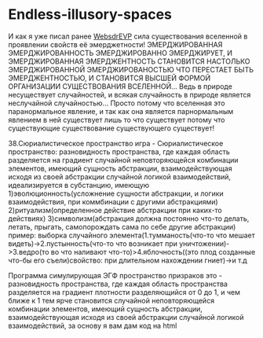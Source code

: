 # Endless-illusory-spaces
И как я уже писал ранее [WebsdrEVP](https://github.com/MakarovDs777/WebSDR-EVP) сила существования вселенной в проявлении свойств её эмерджетности! ЭМЕРДЖИРОВАННАЯ ЭМЕРДЖИРОВАННОСТЬ ЭМЕРДЖИРОВАННО ЭМЕРДЖИРУЕТ, И ЭМЕРДЖИРОВАННАЯ ЭМЕРДЖЕНТНОСТЬ СТАНОВИТСЯ НАСТОЛЬКО ЭМЕРДЖИРОВАННОЙ ЭМЕРДЖИРОВАНОСТЬЮ ЧТО ПЕРЕСТАЕТ БЫТЬ ЭМЕРДЖЕНТНОСТЬЮ, И СТАНОВИТСЯ ВЫСШЕЙ ФОРМОЙ ОРГАНИЗАЦИИ СУЩЕСТВОВАНИЯ ВСЕЛЕННОЙ... Ведь в природе несуществует случайностей, и всякая случайность в природе является неслучайной случайностью... Просто потому что вселенная это паранормальное явление, и так как она является парнормальным явлением в ней существует лишь то что существует потому что существующие существование существующего существует!

38.Сюриалистическое пространство игра - Сюриалистическое пространство: разновидность пространства, где каждая область разделяется на градиент случайной неповторяющейся комбинации элементов, имеющий сущность абстракции, взаимодействующая исходя из своей абстракции случайной логикой взаимодействий, идеализируется в субстанцию, имеющую 1)эволюционность(усложнение сущности абстракции, и логики взаимодействия, при коммбинации с другими абстракциями) 2)ритуализм(определенное действие абстракции при каких-то действиях) 3)символизм(абстракция должна постоянно что-то делать, летать, прыгать, самопорождать сама по себе другие абстракции)
пример: выборка случайного элемента(1.тумманость(что-то что мешает видеть)->2.пустынность(что-то что возникает при уничтожении)->3.ведро(то во что наливают что-то)>4.яблочность((это плод созданные что-бы его съели)свойство: при длительном нахождении гниет)->и т.д

Программа симулирующая ЭГФ пространство призраков это - разновидность пространства, где каждая область пространства разделяется на градиент плотности разделяющийся от 0 до 1, и чем ближе к 1 тем ярче становится случайной неповторяющейся комбинации элементов, имеющий сущность абстракции, взаимодействующая исходя из своей абстракции случайной логикой взаимодействий, за основу я вам дам код на html
